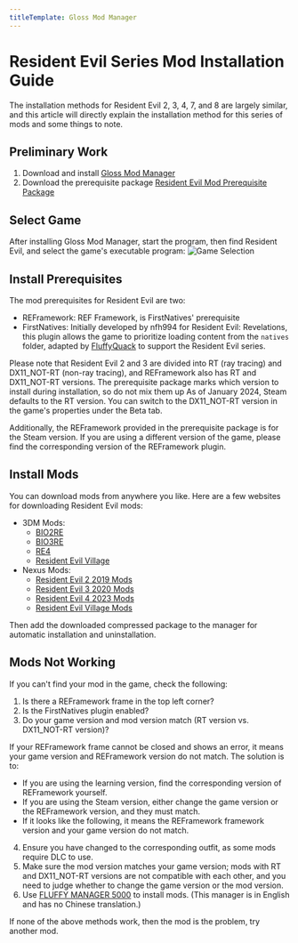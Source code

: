 ```yaml
---
titleTemplate: Gloss Mod Manager
---
```


# Resident Evil Series Mod Installation Guide

The installation methods for Resident Evil 2, 3, 4, 7, and 8 are largely similar, and this article will directly explain the installation method for this series of mods and some things to note.

## Preliminary Work

1. Download and install [Gloss Mod Manager](https://mod.3dmgame.com/mod/197445)
2. Download the prerequisite package [Resident Evil Mod Prerequisite Package](https://cloud.aoe.top/s/KrRfO)

## Select Game

After installing Gloss Mod Manager, start the program, then find Resident Evil, and select the game's executable program:
![Game Selection](https://mod.3dmgame.com/static/upload/mod/202401/MOD65a0d30a79dd8.png@webp)

## Install Prerequisites

The mod prerequisites for Resident Evil are two:
- REFramework: REF Framework, is FirstNatives' prerequisite
- FirstNatives: Initially developed by nfh994 for Resident Evil: Revelations, this plugin allows the game to prioritize loading content from the `natives` folder, adapted by [FluffyQuack](https://github.com/FluffyQuack/FirstNatives/tree/Fluffy) to support the Resident Evil series.

Please note that Resident Evil 2 and 3 are divided into RT (ray tracing) and DX11_NOT-RT (non-ray tracing), and REFramework also has RT and DX11_NOT-RT versions. The prerequisite package marks which version to install during installation, so do not mix them up As of January 2024, Steam defaults to the RT version. You can switch to the DX11_NOT-RT version in the game's properties under the Beta tab.

Additionally, the REFramework provided in the prerequisite package is for the Steam version. If you are using a different version of the game, please find the corresponding version of the REFramework plugin.

## Install Mods

You can download mods from anywhere you like. Here are a few websites for downloading Resident Evil mods:

- 3DM Mods:
  - [BIO2RE](https://mod.3dmgame.com/BIO2RE)
  - [BIO3RE](https://mod.3dmgame.com/BIO3RE)
  - [RE4](https://mod.3dmgame.com/RE4)
  - [Resident Evil Village](https://mod.3dmgame.com/ResidentEvilVillage)
- Nexus Mods:
  - [Resident Evil 2 2019 Mods](https://www.nexusmods.com/residentevil22019/mods/)
  - [Resident Evil 3 2020 Mods](https://www.nexusmods.com/residentevil32020/mods/)
  - [Resident Evil 4 2023 Mods](https://www.nexusmods.com/residentevil42023/mods/)
  - [Resident Evil Village Mods](https://www.nexusmods.com/residentevilvillage/mods/)

Then add the downloaded compressed package to the manager for automatic installation and uninstallation.

## Mods Not Working

If you can't find your mod in the game, check the following:
1. Is there a REFramework frame in the top left corner?
2. Is the FirstNatives plugin enabled?
3. Do your game version and mod version match (RT version vs. DX11_NOT-RT version)?

If your REFramework frame cannot be closed and shows an error, it means your game version and REFramework version do not match. The solution is to:
- If you are using the learning version, find the corresponding version of REFramework yourself.
- If you are using the Steam version, either change the game version or the REFramework version, and they must match.
- If it looks like the following, it means the REFramework framework version and your game version do not match.
4. Ensure you have changed to the corresponding outfit, as some mods require DLC to use.
5. Make sure the mod version matches your game version; mods with RT and DX11_NOT-RT versions are not compatible with each other, and you need to judge whether to change the game version or the mod version.
6. Use [FLUFFY MANAGER 5000](https://fluffyquack.com/tools/modmanager.zip) to install mods. (This manager is in English and has no Chinese translation.)

If none of the above methods work, then the mod is the problem, try another mod.